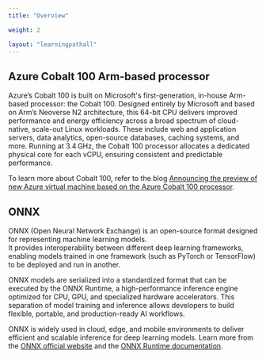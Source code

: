 ```yaml
---
title: "Overview"

weight: 2

layout: "learningpathall"
---
```


## Azure Cobalt 100 Arm-based processor

Azure’s Cobalt 100 is built on Microsoft's first-generation, in-house Arm-based processor: the Cobalt 100. Designed entirely by Microsoft and based on Arm’s Neoverse N2 architecture, this 64-bit CPU delivers improved performance and energy efficiency across a broad spectrum of cloud-native, scale-out Linux workloads. These include web and application servers, data analytics, open-source databases, caching systems, and more. Running at 3.4 GHz, the Cobalt 100 processor allocates a dedicated physical core for each vCPU, ensuring consistent and predictable performance. 

To learn more about Cobalt 100, refer to the blog [Announcing the preview of new Azure virtual machine based on the Azure Cobalt 100 processor](https://techcommunity.microsoft.com/blog/azurecompute/announcing-the-preview-of-new-azure-vms-based-on-the-azure-cobalt-100-processor/4146353).

## ONNX  
ONNX (Open Neural Network Exchange) is an open-source format designed for representing machine learning models.  
It provides interoperability between different deep learning frameworks, enabling models trained in one framework (such as PyTorch or TensorFlow) to be deployed and run in another.  

ONNX models are serialized into a standardized format that can be executed by the ONNX Runtime, a high-performance inference engine optimized for CPU, GPU, and specialized hardware accelerators. This separation of model training and inference allows developers to build flexible, portable, and production-ready AI workflows.  

ONNX is widely used in cloud, edge, and mobile environments to deliver efficient and scalable inference for deep learning models. Learn more from the [ONNX official website](https://onnx.ai/) and the [ONNX Runtime documentation](https://onnxruntime.ai/docs/).    
